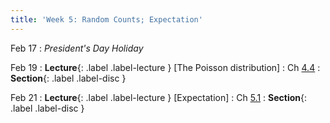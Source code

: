 ```yaml
---
title: 'Week 5: Random Counts; Expectation'
---
```


Feb 17
: *President's Day Holiday*

Feb 19
: **Lecture**{: .label .label-lecture } [The Poisson distribution]
    : Ch [4.4](http://stat88.org/textbook/content/Chapter_04/04_The_Poisson_Distribution.html)
: **Section**{: .label .label-disc }

Feb 21
: **Lecture**{: .label .label-lecture } [Expectation]
    : Ch [5.1](http://stat88.org/textbook/content/Chapter_05/01_Definition.html)
: **Section**{: .label .label-disc }
